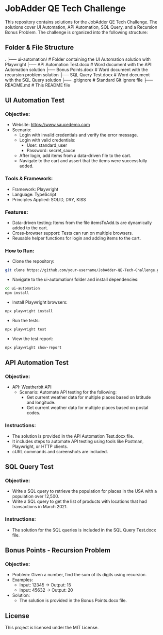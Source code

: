 # JobAdder QE Tech Challenge

This repository contains solutions for the JobAdder QE Tech Challenge. The solutions cover UI Automation, API Automation, SQL Query, and a Recursion Bonus Problem. The challenge is organized into the following structure:

## Folder & File Structure

.
├── ui-automation/ # Folder containing the UI Automation solution with Playwright
├── API Automation Test.docx # Word document with the API Automation solution
├── Bonus Points.docx # Word document with the recursion problem solution
├── SQL Query Test.docx # Word document with the SQL Query solution
├── .gitignore # Standard Git ignore file
├── README.md # This README file

## UI Automation Test

### Objective:

- Website: https://www.saucedemo.com
- Scenario:
  - Login with invalid credentials and verify the error message.
  - Login with valid credentials:
    - User: standard_user
    - Password: secret_sauce
  - After login, add items from a data-driven file to the cart.
  - Navigate to the cart and assert that the items were successfully added.

### Tools & Framework:

- Framework: Playwright
- Language: TypeScript
- Principles Applied: SOLID, DRY, KISS

### Features:

- Data-driven testing: Items from the file itemsToAdd.ts are dynamically added to the cart.
- Cross-browser support: Tests can run on multiple browsers.
- Reusable helper functions for login and adding items to the cart.

### How to Run:

- Clone the repository:

```bash
git clone https://github.com/your-username/JobAdder-QE-Tech-Challenge.git
```

- Navigate to the ui-automation/ folder and install dependencies:

```bash
cd ui-automation
npm install
```

- Install Playwright browsers:

```bash
npx playwright install
```

- Run the tests:

```bash
npx playwright test
```

- View the test report:

```bash
npx playwright show-report
```

## API Automation Test

### Objective:

- API: Weatherbit API
  - Scenario: Automate API testing for the following:
    - Get current weather data for multiple places based on latitude and longitude.
    - Get current weather data for multiple places based on postal codes.

### Instructions:

- The solution is provided in the API Automation Test.docx file.
- It includes steps to automate API testing using tools like Postman, Playwright, or HTTP clients.
- cURL commands and screenshots are included.

## SQL Query Test

### Objective:

- Write a SQL query to retrieve the population for places in the USA with a population over 12,500.
- Write a SQL query to get the list of products with locations that had transactions in March 2021.

### Instructions:

- The solution for the SQL queries is included in the SQL Query Test.docx file.

## Bonus Points - Recursion Problem

### Objective:

- Problem: Given a number, find the sum of its digits using recursion.
- Examples:
  - Input: 12345 → Output: 15
  - Input: 45632 → Output: 20
- Solution:
  - The solution is provided in the Bonus Points.docx file.

## License

This project is licensed under the MIT License.
